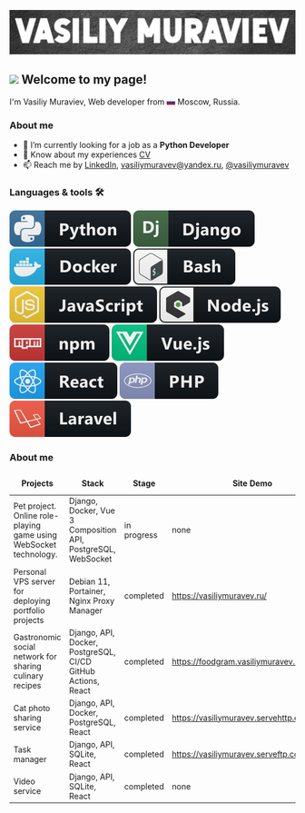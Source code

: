 [![Header](https://github.com/vasiliy-muravev/vasiliy-muravev/blob/main/assets/github_header3.jpg)](https://vasiliymuravev.ru/)

## <img src="https://emojis.slackmojis.com/emojis/images/1531849430/4246/blob-sunglasses.gif?1531849430" width="30"/> Welcome to my page!

I'm Vasiliy Muraviev, Web developer
from ![tricolour](https://github.com/vasiliy-muravev/vasiliy-muravev/blob/main/assets/tricolour.jpg) Moscow, Russia.

### About me

- 🌱 I’m currently looking for a job as a **Python Developer**
- 📄 Know about my experiences [CV](https://hh.ru/resume/63577db6ff0b7f33680039ed1f495570556136)
- 📫 Reach me
  by [LinkedIn](https://www.linkedin.com/in/vasiliymuravev/), [vasiliymuravev@yandex.ru](vasiliymuravev@yandex.ru), [@vasiliymuravev](https://t.me/vasiliymuravev)

### Languages & tools 🛠

![python](https://github.com/vasiliy-muravev/vasiliy-muravev/blob/main/assets/badges/python.svg)
![django](https://github.com/vasiliy-muravev/vasiliy-muravev/blob/main/assets/badges/django.svg)
![docker](https://github.com/vasiliy-muravev/vasiliy-muravev/blob/main/assets/badges/docker.svg)
![bash](https://github.com/vasiliy-muravev/vasiliy-muravev/blob/main/assets/badges/bash.svg)
![js](https://github.com/vasiliy-muravev/vasiliy-muravev/blob/main/assets/badges/js.svg)
![nodejs_larger](https://github.com/vasiliy-muravev/vasiliy-muravev/blob/main/assets/badges/nodejs_larger.svg)
![npm](https://github.com/vasiliy-muravev/vasiliy-muravev/blob/main/assets/badges/npm.svg)
![vue](https://github.com/vasiliy-muravev/vasiliy-muravev/blob/main/assets/badges/vue.svg)
![react](https://github.com/vasiliy-muravev/vasiliy-muravev/blob/main/assets/badges/react.svg)
![php](https://github.com/vasiliy-muravev/vasiliy-muravev/blob/main/assets/badges/php.svg)
![laravel](https://github.com/vasiliy-muravev/vasiliy-muravev/blob/main/assets/badges/laravel.svg)

### About me

<table>
  <thead align="center">
    <tr border: none;>
      <td><b>Projects</b></td>
      <td><b>Stack</b></td>
      <td><b>Stage</b></td>
      <td><b>Site Demo</b></td>
      <td><b>Code link</b></td>
    </tr>
  </thead>
  <tbody>
    <tr>
      <td>Pet project. Online role-playing game using WebSocket technology.</td>
      <td>Django, Docker,  Vue 3 Composition API, PostgreSQL, WebSocket</td>
      <td>in progress</td>
      <td>none</td>
      <td>none</td>
    </tr>
    <tr>
      <td>Personal VPS server for deploying portfolio projects</td>
      <td>Debian 11, Portainer, Nginx Proxy Manager</td>
      <td>completed</td>
      <td><a href="https://vasiliymuravev.ru/">https://vasiliymuravev.ru/</a></td>
      <td><a href="https://github.com/vasiliy-muravev/portfolio_cv">github</a></td>
    </tr>
    <tr>
      <td>Gastronomic social network for sharing culinary recipes</td>
      <td>Django, API, Docker, PostgreSQL, СI/CD GitHub Actions, React</td>
      <td>completed</td>
      <td><a href="https://foodgram.vasiliymuravev.ru/recipes">https://foodgram.vasiliymuravev.ru/recipes</a></td>
      <td><a href="https://github.com/vasiliy-muravev/foodgram">github</a></td>
    </tr>
    <tr>
      <td>Cat photo sharing service</td>
      <td>Django, API, Docker, PostgreSQL, React</td>
      <td>completed</td>
      <td><a href="https://vasiliymuravev.servehttp.com/">https://vasiliymuravev.servehttp.com</a></td>
      <td><a href="https://github.com/vasiliy-muravev/kittygram_final">github</a></td>
    </tr>
    <tr>
      <td>Task manager</td>
      <td>Django, API, SQLite, React</td>
      <td>completed</td>
      <td><a href="https://vasiliymuravev.serveftp.com//">https://vasiliymuravev.serveftp.com</a></td>
      <td><a href="https://github.com/vasiliy-muravev/taski-docker">github</a></td>
    </tr>
    <tr>
      <td>Video service</td>
      <td>Django, API, SQLite, React</td>
      <td>completed</td>
      <td>none</td>
      <td><a href="https://github.com/vasiliy-muravev/api_final_yatube">github</a></td>
    </tr>
  </tbody>
</table>
